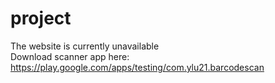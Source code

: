 # project

The website is currently unavailable
<br>Download scanner app here: https://play.google.com/apps/testing/com.ylu21.barcodescan
